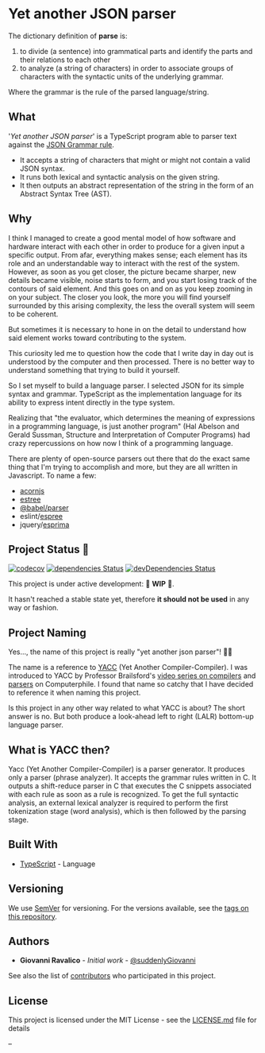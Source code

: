 <!--
- Who
- What
- When
- Where
- Why
- How
-->

# Yet another JSON parser

The dictionary definition of **parse** is:

1. to divide (a sentence) into grammatical parts and identify the parts and their relations to each other
2. to analyze (a string of characters) in order to associate groups of characters with the syntactic units of the underlying grammar.

Where the grammar is the rule of the parsed language/string.

## What

'_Yet another JSON parser_' is a TypeScript program able to parser text against the [JSON Grammar rule].

- It accepts a string of characters that might or might not contain a valid JSON syntax.
- It runs both lexical and syntactic analysis on the given string.
- It then outputs an abstract representation of the string in the form of an Abstract Syntax Tree (AST).

## Why

I think I managed to create a good mental model of how software and hardware interact with each other in order to produce for a given input a specific output. From afar, everything makes sense; each element has its role and an understandable way to interact with the rest of the system. However, as soon as you get closer, the picture became sharper, new details became visible, noise starts to form, and you start losing track of the contours of said element. And this goes on and on as you keep zooming in on your subject. The closer you look, the more you will find yourself surrounded by this arising complexity, the less the overall system will seem to be coherent.

But sometimes it is necessary to hone in on the detail to understand how said element works toward contributing to the system.

This curiosity led me to question how the code that I write day in day out is understood by the computer and then processed. There is no better way to understand something that trying to build it yourself.

So I set myself to build a language parser. I selected JSON for its simple syntax and grammar. TypeScript as the implementation language for its ability to express intent directly in the type system.

Realizing that "the evaluator, which determines the meaning of expressions in a programming language, is just another program" (Hal Abelson and Gerald Sussman, Structure and Interpretation of Computer Programs) had crazy repercussions on how now I think of a programming language.

There are plenty of open-source parsers out there that do the exact same thing that I'm trying to accomplish and more, but they are all written in Javascript. To name a few:

- [acornjs](https://github.com/acornjs)
- [estree](https://github.com/estree/estree)
- [@babel/parser](https://github.com/babel/babel/tree/main/packages/babel-parser)
- eslint/[espree](https://github.com/eslint/espree)
- jquery/[esprima](https://github.com/jquery/esprima)

## Project Status 🚦

[![codecov](https://codecov.io/gh/suddenlyGiovanni/yet-another-json-parser/branch/master/graph/badge.svg)](https://codecov.io/gh/suddenlyGiovanni/yet-another-json-parser)
[![dependencies Status](https://david-dm.org/suddenlyGiovanni/yet-another-json-parser/status.svg)](https://david-dm.org/suddenlyGiovanni/yet-another-json-parser)
[![devDependencies Status](https://david-dm.org/suddenlyGiovanni/yet-another-json-parser/dev-status.svg)](https://david-dm.org/suddenlyGiovanni/yet-another-json-parser?type=dev)

This project is under active development: 🚧 **WIP** 🚧.

It hasn't reached a stable state yet, therefore **it should not be used** in any way or fashion.

## Project Naming

Yes..., the name of this project is really "yet another json parser"! 🤦‍♂️

The name is a reference to [YACC] (Yet Another Compiler-Compiler). I was introduced to YACC by Professor Brailsford's [video series on compilers](https://www.youtube.com/playlist?list=PLzH6n4zXuckoJaMwuI1fhr5n8cJL18hYd) and [parsers](https://www.youtube.com/watch?v=jzpYiuD2ffo) on Computerphile. I found that name so catchy that I have decided to reference it when naming this project.

Is this project in any other way related to what YACC is about? The short answer is no. But both produce a look-ahead left to right (LALR) bottom-up language parser.

## What is YACC then?

Yacc (Yet Another Compiler-Compiler) is a parser generator. It produces only a parser (phrase analyzer).
It accepts the grammar rules written in C.
It outputs a shift-reduce parser in C that executes the C snippets associated with each rule as soon as a rule is recognized.
To get the full syntactic analysis, an external lexical analyzer is required to perform the first tokenization stage (word analysis), which is then followed by the parsing stage.

<!-- ## Getting Started

These instructions will get you a copy of the project up and running on your local machine for development and testing purposes. See deployment for notes on how to deploy the project on a live system. -->

<!-- ### Prerequisites

What things you need to install the software and how to install them

```
Give examples
``` -->

<!-- ### Installing

A step by step series of examples that tell you how to get a development env running

Say what the step will be

```
Give the example
```

And repeat

```
until finished
```

End with an example of getting some data out of the system or using it for a little demo -->

<!-- ## Running the tests

Explain how to run the automated tests for this system -->

<!-- ### And coding style tests

Explain what these tests test and why

```
Give an example
``` -->

<!-- ## Deployment

Add additional notes about how to deploy this on a live system -->

## Built With

- [TypeScript] - Language

## Versioning

We use [SemVer] for versioning. For the versions available, see the [tags on this repository].

## Authors

- **Giovanni Ravalico** - _Initial work_ - [@suddenlyGiovanni]

See also the list of [contributors] who participated in this project.

## License

This project is licensed under the MIT License - see the [LICENSE.md](LICENSE.md) file for details

<!-- ## Acknowledgments

- Hat tip to anyone whose code was used
- Inspiration
- etc -->

[yacc]: https://en.wikipedia.org/wiki/Yacc
[contributors]: https://github.com/your/project/contributors
[@suddenlygiovanni]: https://github.com/suddenlyGiovanni
[semver]: http://semver.org/
[tags on this repository]: https://github.com/your/project/tags
[typescript]: https://www.typescriptlang.org
[json-data-syntax]: ./json-data-syntax.md
[json grammar rule]: ./json-data-syntax.md

–

